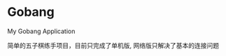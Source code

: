 <!--
 * @FilePath: /Gobang/README.md
 * @Author: 零泽
 * @Date: 2022-02-22 21:17:33
 * @LastEditTime: 2022-02-24 23:56:14
 * @LastEditors: 零泽
 * @Description: 
-->
# Gobang
My Gobang Application

简单的五子棋练手项目，目前只完成了单机版, 网络版只解决了基本的连接问题
